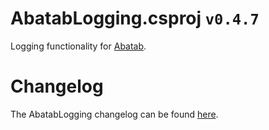 # AbatabLogging.csproj `v0.4.7`

Logging functionality for [Abatab][REPOSITORY-URL].

# Changelog

The AbatabLogging changelog can be found [here][CHANGELOG].

<!-- REFERENCE LINKS -->

<!-- REPOSITORY LICENSE -->
[REPOSITORY-URL]: https://github.com/spectrum-health-systems/Abatab

<!-- DOCUMENTATION LINKS -->
[CHANGELOG]: ../../Documentation/CHANGELOG.md